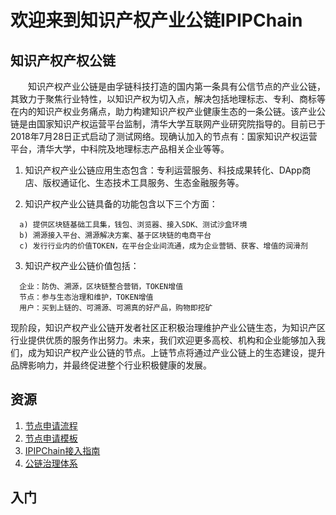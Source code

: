 # 欢迎来到知识产权产业公链IPIPChain
## 知识产权产权公链
　　知识产权产业公链是由孚链科技打造的国内第一条具有公信节点的产业公链，其致力于聚焦行业特性，以知识产权为切入点，解决包括地理标志、专利、商标等在内的知识产权业务痛点，助力构建知识产权产业健康生态的一条公链。该产业公链是由国家知识产权运营平台监制，清华大学互联网产业研究院指导的。目前已于2018年7月28日正式启动了测试网络。现确认加入的节点有：国家知识产权运营平台，清华大学，中科院及地理标志产品相关企业等等。
  
1.  知识产权产业公链应用生态包含：专利运营服务、科技成果转化、DApp商店、版权通证化、生态技术工具服务、生态金融服务等。

2.  知识产权产业公链具备的功能包含以下三个方面：
```
  a) 提供区块链基础工具集，钱包、浏览器、接入SDK、测试沙盒环境
  b) 溯源接入平台、溯源解决方案、基于区块链的电商平台
  c) 发行行业内的价值TOKEN，在平台企业间流通，成为企业营销、获客、增值的润滑剂
```
3.  知识产权产业公链价值包括：
```
  企业：防伪、溯源，区块链整合营销，TOKEN增值
  节点：参与生态治理和维护，TOKEN增值
  用户：买到上链的、可溯源、可溯真的好产品，购物即挖矿
```
现阶段，知识产权产业公链开发者社区正积极治理维护产业公链生态，为知识产区行业提供优质的服务作出努力。未来，我们欢迎更多高校、机构和企业能够加入我们，成为知识产权产业公链的节点。上链节点将通过产业公链上的生态建设，提升品牌影响力，并最终促进整个行业积极健康的发展。



## 资源
1. [节点申请流程](https://github.com/IPIPChain/ipipchain/wiki/%E8%8A%82%E7%82%B9%E7%94%B3%E8%AF%B7%E6%B5%81%E7%A8%8B)
1. [节点申请模板](https://github.com/IPIPChain/ipipchain/wiki/%E8%8A%82%E7%82%B9%E7%94%B3%E8%AF%B7%E6%A8%A1%E6%9D%BF)
1. [IPIPChain接入指南](https://github.com/IPIPChain/IPIPChain-Testnet)
1. [公链治理体系](https://github.com/IPIPChain/ipipchain/wiki/%E5%85%AC%E9%93%BE%E6%B2%BB%E7%90%86%E4%BD%93%E7%B3%BB)
<a name="gettingstarted"></a>
## 入门
